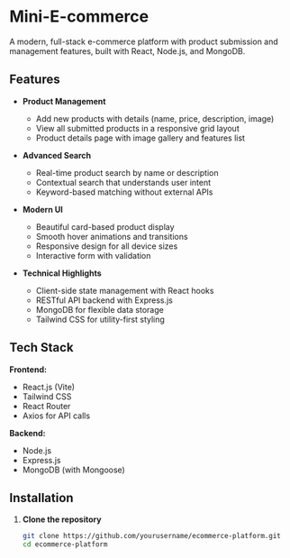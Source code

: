 # Mini-E-commerce



A modern, full-stack e-commerce platform with product submission and management features, built with React, Node.js, and MongoDB.

## Features

- **Product Management**
  - Add new products with details (name, price, description, image)
  - View all submitted products in a responsive grid layout
  - Product details page with image gallery and features list

- **Advanced Search**
  - Real-time product search by name or description
  - Contextual search that understands user intent
  - Keyword-based matching without external APIs

- **Modern UI**
  - Beautiful card-based product display
  - Smooth hover animations and transitions
  - Responsive design for all device sizes
  - Interactive form with validation

- **Technical Highlights**
  - Client-side state management with React hooks
  - RESTful API backend with Express.js
  - MongoDB for flexible data storage
  - Tailwind CSS for utility-first styling

## Tech Stack

**Frontend:**
- React.js (Vite)
- Tailwind CSS
- React Router
- Axios for API calls

**Backend:**
- Node.js
- Express.js
- MongoDB (with Mongoose)

## Installation

1. **Clone the repository**
   ```bash
   git clone https://github.com/yourusername/ecommerce-platform.git
   cd ecommerce-platform
